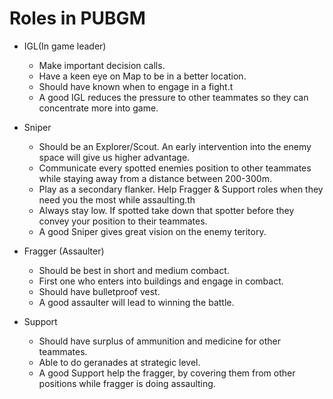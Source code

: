 # Roles in PUBGM

* IGL(In game leader)
    - Make important decision calls.
    - Have a keen eye on Map to be in a better location.
    - Should have known when to engage in a fight.t
    - A good IGL reduces the pressure to other teammates so they can concentrate more into game.
    
* Sniper
    - Should be an Explorer/Scout. An early intervention into the enemy space will give us higher advantage.
    - Communicate every spotted enemies position to other teammates while staying away from a distance between 200-300m.
    - Play as a secondary flanker. Help Fragger & Support roles when they need you the most while assaulting.th
    - Always stay low. If spotted take down that spotter before they convey your position to their teammates.
    - A good Sniper gives great vision on the enemy teritory.
    
* Fragger (Assaulter)
    - Should be best in short and medium combact.
    - First one who enters into buildings and engage in combact.
    - Should have bulletproof vest.
    - A good assaulter will lead to winning the battle.
    
* Support 
    - Should have surplus of ammunition and medicine for other teammates.
    - Able to do geranades at strategic level.
    - A good Support help the fragger, by covering them from other positions while fragger is doing assaulting.


    
    
